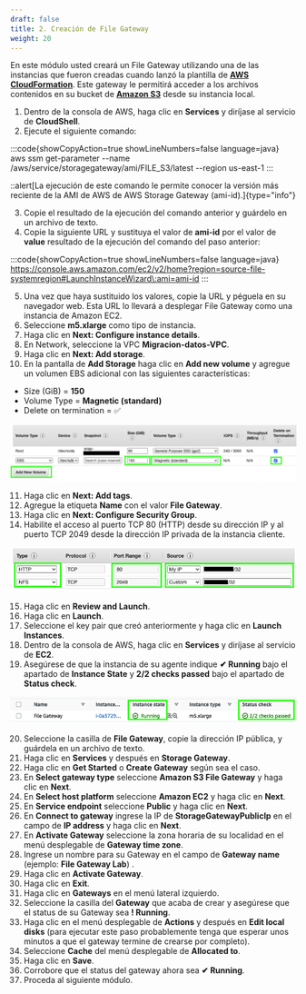 ```yaml
---
draft: false
title: 2. Creación de File Gateway
weight: 20
---
```

En este módulo usted creará un File Gateway utilizando una de las instancias que fueron creadas cuando lanzó la plantilla de [**AWS CloudFormation**](https://console.aws.amazon.com/cloudformation). Este gateway le permitirá acceder a los archivos contenidos en su bucket de [**Amazon S3**](https://s3.console.aws.amazon.com/s3/) desde su instancia local.

1. Dentro de la consola de AWS, haga clic en **Services** y diríjase al servicio de **CloudShell**.
2. Ejecute el siguiente comando:

:::code{showCopyAction=true showLineNumbers=false language=java}
aws ssm get-parameter --name /aws/service/storagegateway/ami/FILE_S3/latest --region us-east-1
:::

::alert[La ejecución de este comando le permite conocer la versión más reciente de la AMI de AWS de AWS Storage Gateway (ami-id).]{type="info"}

3. Copie el resultado de la ejecución del comando anterior y guárdelo en un archivo de texto.
4. Copie la siguiente URL y sustituya el valor de **ami-id** por el valor de **value** resultado de la ejecución del comando del paso anterior:

:::code{showCopyAction=true showLineNumbers=false language=java}
https://console.aws.amazon.com/ec2/v2/home?region=source-file-systemregion#LaunchInstanceWizard\:ami=ami-id
:::

5. Una vez que haya sustituido los valores, copie la URL y péguela en su navegador web. Esta URL lo llevará a desplegar File Gateway como una instancia de Amazon EC2.
6. Seleccione **m5.xlarge** como tipo de instancia.
7. Haga clic en **Next: Configure instance details**.
8. En Network, seleccione la VPC **Migracion-datos-VPC**.
9. Haga clic en **Next: Add storage**.
10. En la pantalla de **Add Storage**  haga clic en **Add new volume** y agregue un volumen EBS adicional con las siguientes características:

- Size (GiB) = **150**
- Volume Type = **Magnetic (standard)**
- Delete on termination = ✅ 

![Agregar volúmen](/static/images/sg/agregarvolumen.png)

11. Haga clic en **Next: Add tags**.
12. Agregue la etiqueta **Name** con el valor **File Gateway**.
13. Haga clic en **Next: Configure Security Group**.
14. Habilite el acceso al puerto TCP 80 (HTTP) desde su dirección IP y al puerto TCP 2049 desde la dirección IP privada de la instancia cliente.

![Agregar volúmen](/static/images/sg/sg.png)

15. Haga clic en **Review and Launch**.
16. Haga clic en **Launch**.
17. Seleccione el key pair que creó anteriormente y haga clic en **Launch Instances**.
18. Dentro de la consola de AWS, haga clic en **Services** y diríjase al servicio de **EC2**.
19. Asegúrese de que la instancia de su agente indique **<span style="color\:green">✔ Running</span>** bajo el apartado de **Instance State** y **<span style="color\:green">2/2 checks passed</span>** bajo el apartado de **Status check**.

![Status check passed (2/2)](/static/images/sg/statuscheck.png)

20. Seleccione la casilla de **File Gateway**, copie la dirección IP pública, y guárdela en un archivo de texto.
21. Haga clic en **Services** y después en **Storage Gateway**.
22. Haga clic en **Get Started** o **Create Gateway** según sea el caso.
23. En **Select gateway type** seleccione **Amazon S3 File Gateway** y haga clic en **Next**.
24. En **Select host platform** seleccione **Amazon EC2** y haga clic en **Next**.
25. En **Service endpoint** seleccione **Public** y haga clic en **Next**.
26. En **Connect to gateway** ingrese la IP de **StorageGatewayPublicIp** en el campo de **IP address** y haga clic en **Next**.
27. En **Activate Gateway** seleccione la zona horaria de su localidad en el menú desplegable de **Gateway time zone**.
28. Ingrese un nombre para su Gateway en el campo de **Gateway name** (ejemplo: **File Gateway Lab**) .
29. Haga clic en **Activate Gateway**.
30. Haga clic en **Exit**.
31. Haga clic en **Gateways** en el menú lateral izquierdo.
32. Seleccione la casilla del **Gateway** que acaba de crear y asegúrese que el status de su Gateway sea **<span style="color\:red">! Running</span>**.
33. Haga clic en el menú desplegable de **Actions** y después en **Edit local disks** (para ejecutar este paso probablemente tenga que esperar unos minutos a que el gateway termine de crearse por completo).
34. Seleccione **Cache** del menú desplegable de **Allocated to**.
35. Haga clic en **Save**.
36. Corrobore que el status del gateway ahora sea **<span style="color\:green">✔ Running**</span>.
37. Proceda al siguiente módulo.